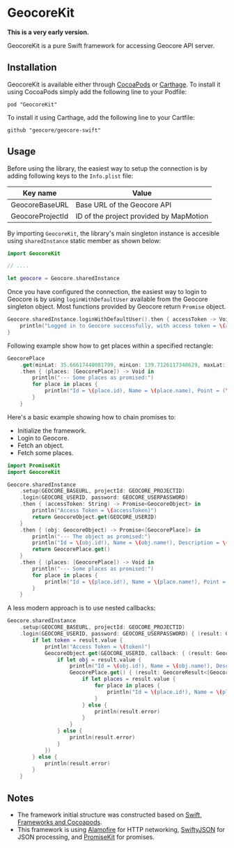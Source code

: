 # GeocoreKit

**This is a very early version.**

GeocoreKit is a pure Swift framework for accessing Geocore API server.

## Installation

GeocoreKit is available either through [CocoaPods](http://cocoapods.org) or [Carthage](https://github.com/Carthage/Carthage). To install
it using CocoaPods simply add the following line to your Podfile:
```
pod "GeocoreKit"
```
To install it using Carthage, add the following line to your Cartfile:
```
github "geocore/geocore-swift"
```

## Usage

Before using the library, the easiest way to setup the connection is by adding following keys to the `Info.plist` file:

Key name | Value
----------|-------
GeocoreBaseURL | Base URL of the Geocore API
GeocoreProjectId | ID of the project provided by MapMotion

By importing `GeocoreKit`, the library's main singleton instance is accesible using `sharedInstance` static member as shown below:
```swift
import GeocoreKit

// ....

let geocore = Geocore.sharedInstance
```

Once you have configured the connection, the easiest way to login to Geocore is by using `loginWithDefaultUser` available from the Geocore singleton object. Most functions provided by Geocore return `Promise` object.
```swift
Geocore.sharedInstance.loginWithDefaultUser().then { accessToken -> Void in
    println("Logged in to Geocore successfully, with access token = \(accessToken)")
}
```

Following example show how to get places within a specified rectangle:
```swift
GeocorePlace
    .get(minLat: 35.66617440081799, minLon: 139.7126117348629, maxLat: 35.67753978462231, maxLon: 139.72917705773887)
    .then { (places: [GeocorePlace]) -> Void in
        println("--- Some places as promised:")
        for place in places {
            println("Id = \(place.id), Name = \(place.name), Point = (\(place.point?.latitude), \(place.point?.longitude))")
        }
    }
```

Here's a basic example showing how to chain promises to:
* Initialize the framework.
* Login to Geocore.
* Fetch an object.
* Fetch some places.
```swift
import PromiseKit
import GeocoreKit

Geocore.sharedInstance
    .setup(GEOCORE_BASEURL, projectId: GEOCORE_PROJECTID)
    .login(GEOCORE_USERID, password: GEOCORE_USERPASSWORD)
    .then { (accessToken: String) -> Promise<GeocoreObject> in
        println("Access Token = \(accessToken)")
        return GeocoreObject.get(GEOCORE_USERID)
    }
    .then { (obj: GeocoreObject) -> Promise<[GeocorePlace]> in
        println("--- The object as promised:")
        println("Id = \(obj.id!), Name = \(obj.name!), Description = \(obj.desc!)")
        return GeocorePlace.get()
    }
    .then { (places: [GeocorePlace]) -> Void in
        println("--- Some places as promised:")
        for place in places {
            println("Id = \(place.id!), Name = \(place.name!), Point = (\(place.point!.latitude!), \(place.point!.longitude!))")
        }
    }
```

A less modern approach is to use nested callbacks:
```swift
Geocore.sharedInstance
    .setup(GEOCORE_BASEURL, projectId: GEOCORE_PROJECTID)
    .login(GEOCORE_USERID, password: GEOCORE_USERPASSWORD) { (result: GeocoreResult<String>) -> Void in
        if let token = result.value {
            println("Access Token = \(token)")
            GeocoreObject.get(GEOCORE_USERID, callback: { (result: GeocoreResult<GeocoreObject>) -> Void in
                if let obj = result.value {
                    println("Id = \(obj.id!), Name = \(obj.name!), Description = \(obj.desc!)")
                    GeocorePlace.get() { (result: GeocoreResult<[GeocorePlace]>) -> Void in
                        if let places = result.value {
                            for place in places {
                                println("Id = \(place.id!), Name = \(place.name!), Point = (\(place.point!.latitude!), \(place.point!.longitude!))")
                            }
                        } else {
                            println(result.error)
                        }
                    }
                } else {
                    println(result.error)
                }
            })
        } else {
            println(result.error)
        }
    }
``` 

## Notes

- The framework initial structure was constructed based on [Swift, Frameworks and Cocoapods](https://medium.com/@sorenlind/swift-frameworks-and-cocoapods-9d24f4432ed6).
- This framework is using [Alamofire](https://github.com/Alamofire/Alamofire) for HTTP networking, [SwiftyJSON](https://github.com/SwiftyJSON/SwiftyJSON) for JSON processing, and [PromiseKit](https://github.com/mxcl/PromiseKit) for promises.
